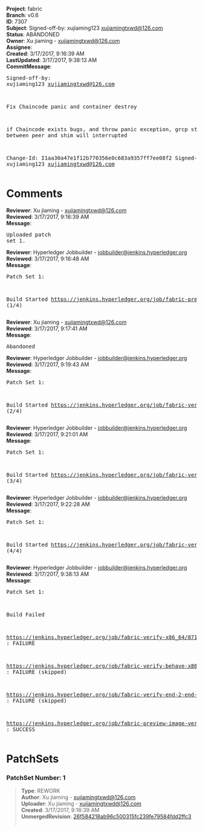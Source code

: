 <strong>Project</strong>: fabric<br><strong>Branch</strong>: v0.6<br><strong>ID</strong>: 7307<br><strong>Subject</strong>: Signed-off-by: xujiaming123 <xujiamingtxwd@126.com><br><strong>Status</strong>: ABANDONED<br><strong>Owner</strong>: Xu jiaming - xujiamingtxwd@126.com<br><strong>Assignee</strong>:<br><strong>Created</strong>: 3/17/2017, 9:16:39 AM<br><strong>LastUpdated</strong>: 3/17/2017, 9:38:13 AM<br><strong>CommitMessage</strong>:<br><pre>Signed-off-by: xujiaming123 <xujiamingtxwd@126.com>

Fix Chaincode panic and container destroy

if Chaincode exists bugs, and throw panic exception, grcp stream between peer and shim will interrupted

Change-Id: I1aa30a47e1f12b770356e0c683a9357ff7ee08f2
Signed-off-by: xujiaming123 <xujiamingtxwd@126.com>
</pre><h1>Comments</h1><strong>Reviewer</strong>: Xu jiaming - xujiamingtxwd@126.com<br><strong>Reviewed</strong>: 3/17/2017, 9:16:39 AM<br><strong>Message</strong>: <pre>Uploaded patch set 1.</pre><strong>Reviewer</strong>: Hyperledger Jobbuilder - jobbuilder@jenkins.hyperledger.org<br><strong>Reviewed</strong>: 3/17/2017, 9:16:48 AM<br><strong>Message</strong>: <pre>Patch Set 1:

Build Started https://jenkins.hyperledger.org/job/fabric-preview-image-verify-docker-ppc64le/18/ (1/4)</pre><strong>Reviewer</strong>: Xu jiaming - xujiamingtxwd@126.com<br><strong>Reviewed</strong>: 3/17/2017, 9:17:41 AM<br><strong>Message</strong>: <pre>Abandoned</pre><strong>Reviewer</strong>: Hyperledger Jobbuilder - jobbuilder@jenkins.hyperledger.org<br><strong>Reviewed</strong>: 3/17/2017, 9:19:43 AM<br><strong>Message</strong>: <pre>Patch Set 1:

Build Started https://jenkins.hyperledger.org/job/fabric-verify-x86_64/8717/ (2/4)</pre><strong>Reviewer</strong>: Hyperledger Jobbuilder - jobbuilder@jenkins.hyperledger.org<br><strong>Reviewed</strong>: 3/17/2017, 9:21:01 AM<br><strong>Message</strong>: <pre>Patch Set 1:

Build Started https://jenkins.hyperledger.org/job/fabric-verify-behave-x86_64/2791/ (3/4)</pre><strong>Reviewer</strong>: Hyperledger Jobbuilder - jobbuilder@jenkins.hyperledger.org<br><strong>Reviewed</strong>: 3/17/2017, 9:22:28 AM<br><strong>Message</strong>: <pre>Patch Set 1:

Build Started https://jenkins.hyperledger.org/job/fabric-verify-end-2-end-x86_64/257/ (4/4)</pre><strong>Reviewer</strong>: Hyperledger Jobbuilder - jobbuilder@jenkins.hyperledger.org<br><strong>Reviewed</strong>: 3/17/2017, 9:38:13 AM<br><strong>Message</strong>: <pre>Patch Set 1:

Build Failed 

https://jenkins.hyperledger.org/job/fabric-verify-x86_64/8717/ : FAILURE

https://jenkins.hyperledger.org/job/fabric-verify-behave-x86_64/2791/ : FAILURE (skipped)

https://jenkins.hyperledger.org/job/fabric-verify-end-2-end-x86_64/257/ : FAILURE (skipped)

https://jenkins.hyperledger.org/job/fabric-preview-image-verify-docker-ppc64le/18/ : SUCCESS</pre><h1>PatchSets</h1><h3>PatchSet Number: 1</h3><blockquote><strong>Type</strong>: REWORK<br><strong>Author</strong>: Xu jiaming - xujiamingtxwd@126.com<br><strong>Uploader</strong>: Xu jiaming - xujiamingtxwd@126.com<br><strong>Created</strong>: 3/17/2017, 9:16:39 AM<br><strong>UnmergedRevision</strong>: [26f584218ab96c500315fc239fe79584fdd2ffc3](https://github.com/hyperledger-gerrit-archive/fabric/commit/26f584218ab96c500315fc239fe79584fdd2ffc3)<br><br></blockquote>